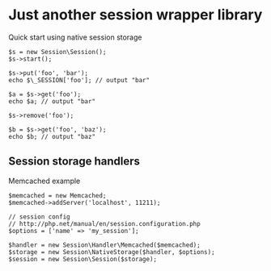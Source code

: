 # Just another session wrapper library

Quick start using native session storage

	$s = new Session\Session();
	$s->start();

	$s->put('foo', 'bar');
	echo $\_SESSION['foo']; // output "bar"

	$a = $s->get('foo');
	echo $a; // output "bar"

	$s->remove('foo');

	$b = $s->get('foo', 'baz');
	echo $b; // output "baz"

## Session storage handlers

Memcached example

	$memcached = new Memcached;
	$memcached->addServer('localhost', 11211);

	// session config
	// http://php.net/manual/en/session.configuration.php
	$options = ['name' => 'my_session'];

	$handler = new Session\Handler\Memcached($memcached);
	$storage = new Session\NativeStorage($handler, $options);
	$session = new Session\Session($storage);
